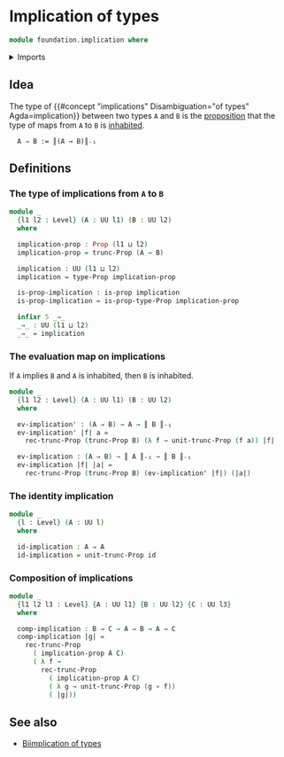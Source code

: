 # Implication of types

```agda
module foundation.implication where
```

<details><summary>Imports</summary>

```agda
open import foundation.decidable-types
open import foundation.dependent-pair-types
open import foundation.inhabited-types
open import foundation.propositional-truncations
open import foundation.universe-levels

open import foundation-core.cartesian-product-types
open import foundation-core.coproduct-types
open import foundation-core.decidable-propositions
open import foundation-core.empty-types
open import foundation-core.equivalences
open import foundation-core.function-types
open import foundation-core.propositions
```

</details>

## Idea

The type of
{{#concept "implications" Disambiguation="of types" Agda=implication}} between
two types `A` and `B` is the [proposition](foundation-core.propositions.md) that
the type of maps from `A` to `B` is [inhabited](foundation.inhabited-types.md).

```text
  A ⇒ B := ║(A → B)║₋₁
```

## Definitions

### The type of implications from `A` to `B`

```agda
module _
  {l1 l2 : Level} (A : UU l1) (B : UU l2)
  where

  implication-prop : Prop (l1 ⊔ l2)
  implication-prop = trunc-Prop (A → B)

  implication : UU (l1 ⊔ l2)
  implication = type-Prop implication-prop

  is-prop-implication : is-prop implication
  is-prop-implication = is-prop-type-Prop implication-prop

  infixr 5 _⇒_
  _⇒_ : UU (l1 ⊔ l2)
  _⇒_ = implication
```

### The evaluation map on implications

If `A` implies `B` and `A` is inhabited, then `B` is inhabited.

```agda
module _
  {l1 l2 : Level} (A : UU l1) (B : UU l2)
  where

  ev-implication' : (A ⇒ B) → A → ║ B ║₋₁
  ev-implication' |f| a =
    rec-trunc-Prop (trunc-Prop B) (λ f → unit-trunc-Prop (f a)) |f|

  ev-implication : (A ⇒ B) → ║ A ║₋₁ → ║ B ║₋₁
  ev-implication |f| |a| =
    rec-trunc-Prop (trunc-Prop B) (ev-implication' |f|) (|a|)
```

### The identity implication

```agda
module _
  {l : Level} (A : UU l)
  where

  id-implication : A ⇒ A
  id-implication = unit-trunc-Prop id
```

### Composition of implications

```agda
module _
  {l1 l2 l3 : Level} {A : UU l1} {B : UU l2} {C : UU l3}
  where

  comp-implication : B ⇒ C → A ⇒ B → A ⇒ C
  comp-implication |g| =
    rec-trunc-Prop
      ( implication-prop A C)
      ( λ f →
        rec-trunc-Prop
          ( implication-prop A C)
          ( λ g → unit-trunc-Prop (g ∘ f))
          ( |g|))
```

## See also

- [Biimplication of types](foundation.biimplication.md)
